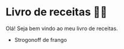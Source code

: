 # Livro de receitas :man_cook:

Olá! Seja bem vindo ao meu livro de receitas.

- Strogonoff de frango
